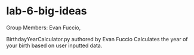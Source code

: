 # lab-6-big-ideas

Group Members: Evan Fuccio, 

BirthdayYearCalculator.py authored by Evan Fuccio
    Calculates the year of your birth based on user inputted data.

